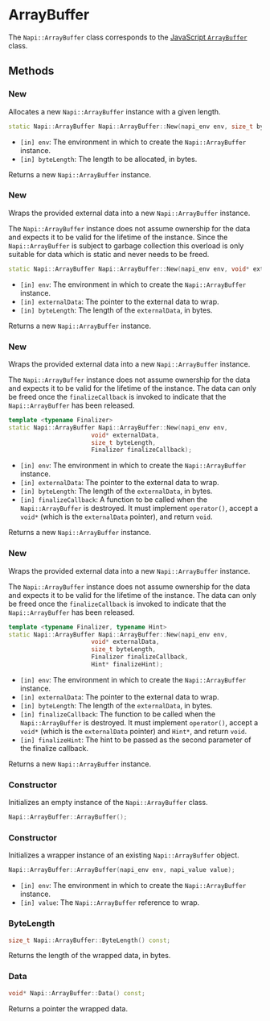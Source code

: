 # ArrayBuffer

The `Napi::ArrayBuffer` class corresponds to the
[JavaScript `ArrayBuffer`](https://developer.mozilla.org/en-US/docs/Web/JavaScript/Reference/Global_Objects/ArrayBuffer)
class.

## Methods

### New

Allocates a new `Napi::ArrayBuffer` instance with a given length.

```cpp
static Napi::ArrayBuffer Napi::ArrayBuffer::New(napi_env env, size_t byteLength);
```

- `[in] env`: The environment in which to create the `Napi::ArrayBuffer` instance.
- `[in] byteLength`: The length to be allocated, in bytes.

Returns a new `Napi::ArrayBuffer` instance.

### New

Wraps the provided external data into a new `Napi::ArrayBuffer` instance.

The `Napi::ArrayBuffer` instance does not assume ownership for the data and
expects it to be valid for the lifetime of the instance. Since the
`Napi::ArrayBuffer` is subject to garbage collection this overload is only
suitable for data which is static and never needs to be freed.

```cpp
static Napi::ArrayBuffer Napi::ArrayBuffer::New(napi_env env, void* externalData, size_t byteLength);
```

- `[in] env`: The environment in which to create the `Napi::ArrayBuffer` instance.
- `[in] externalData`: The pointer to the external data to wrap.
- `[in] byteLength`: The length of the `externalData`, in bytes.

Returns a new `Napi::ArrayBuffer` instance.

### New

Wraps the provided external data into a new `Napi::ArrayBuffer` instance.

The `Napi::ArrayBuffer` instance does not assume ownership for the data and
expects it to be valid for the lifetime of the instance. The data can only be
freed once the `finalizeCallback` is invoked to indicate that the
`Napi::ArrayBuffer` has been released.

```cpp
template <typename Finalizer>
static Napi::ArrayBuffer Napi::ArrayBuffer::New(napi_env env,
                       void* externalData,
                       size_t byteLength,
                       Finalizer finalizeCallback);
```

- `[in] env`: The environment in which to create the `Napi::ArrayBuffer` instance.
- `[in] externalData`: The pointer to the external data to wrap.
- `[in] byteLength`: The length of the `externalData`, in bytes.
- `[in] finalizeCallback`: A function to be called when the `Napi::ArrayBuffer` is
  destroyed. It must implement `operator()`, accept a `void*` (which is the
  `externalData` pointer), and return `void`.

Returns a new `Napi::ArrayBuffer` instance.

### New

Wraps the provided external data into a new `Napi::ArrayBuffer` instance.

The `Napi::ArrayBuffer` instance does not assume ownership for the data and expects it
to be valid for the lifetime of the instance. The data can only be freed once
the `finalizeCallback` is invoked to indicate that the `Napi::ArrayBuffer` has been
released.

```cpp
template <typename Finalizer, typename Hint>
static Napi::ArrayBuffer Napi::ArrayBuffer::New(napi_env env,
                       void* externalData,
                       size_t byteLength,
                       Finalizer finalizeCallback,
                       Hint* finalizeHint);
```

- `[in] env`: The environment in which to create the `Napi::ArrayBuffer` instance.
- `[in] externalData`: The pointer to the external data to wrap.
- `[in] byteLength`: The length of the `externalData`, in bytes.
- `[in] finalizeCallback`: The function to be called when the `Napi::ArrayBuffer` is
  destroyed. It must implement `operator()`, accept a `void*` (which is the
  `externalData` pointer) and `Hint*`, and return `void`.
- `[in] finalizeHint`: The hint to be passed as the second parameter of the
  finalize callback.

Returns a new `Napi::ArrayBuffer` instance.

### Constructor

Initializes an empty instance of the `Napi::ArrayBuffer` class.

```cpp
Napi::ArrayBuffer::ArrayBuffer();
```

### Constructor

Initializes a wrapper instance of an existing `Napi::ArrayBuffer` object.

```cpp
Napi::ArrayBuffer::ArrayBuffer(napi_env env, napi_value value);
```

- `[in] env`: The environment in which to create the `Napi::ArrayBuffer` instance.
- `[in] value`: The `Napi::ArrayBuffer` reference to wrap.

### ByteLength

```cpp
size_t Napi::ArrayBuffer::ByteLength() const;
```

Returns the length of the wrapped data, in bytes.

### Data

```cpp
void* Napi::ArrayBuffer::Data() const;
```

Returns a pointer the wrapped data.
